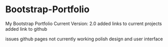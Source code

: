 # Bootstrap-Portfolio
My Bootstrap Portfolio
Current Version: 2.0
added links to current projects
added link to github 

issues github pages not currently working 
polish design and user interface
